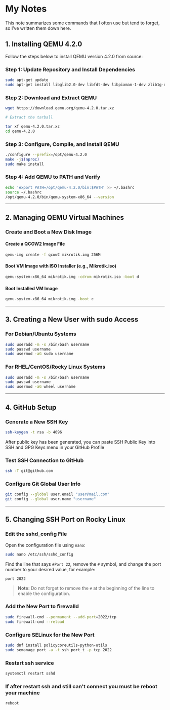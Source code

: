 # My Notes

This note summarizes some commands that I often use but tend to forget, so I’ve written them down here.

## 1. Installing QEMU 4.2.0

Follow the steps below to install QEMU version 4.2.0 from source:

### Step 1: Update Repository and Install Dependencies

```bash
sudo apt-get update
sudo apt-get install libglib2.0-dev libfdt-dev libpixman-1-dev zlib1g-dev ninja-build
```

### Step 2: Download and Extract QEMU

```bash
wget https://download.qemu.org/qemu-4.2.0.tar.xz

# Extract the tarball

tar xf qemu-4.2.0.tar.xz
cd qemu-4.2.0
```

### Step 3: Configure, Compile, and Install QEMU

```bash
./configure --prefix=/opt/qemu-4.2.0
make -j$(nproc)
sudo make install
```

### Step 4: Add QEMU to PATH and Verify

```bash
echo 'export PATH=/opt/qemu-4.2.0/bin:$PATH' >> ~/.bashrc
source ~/.bashrc
/opt/qemu-4.2.0/bin/qemu-system-x86_64 --version
```

---

## 2. Managing QEMU Virtual Machines

### Create and Boot a New Disk Image

#### Create a QCOW2 Image File

```bash
qemu-img create -f qcow2 mikrotik.img 256M
```

#### Boot VM Image with ISO Installer (e.g., Mikrotik.iso)

```bash
qemu-system-x86_64 mikrotik.img -cdrom mikrotik.iso -boot d
```

#### Boot Installed VM Image

```bash
qemu-system-x86_64 mikrotik.img -boot c
```

---

## 3. Creating a New User with sudo Access

### For Debian/Ubuntu Systems

```bash
sudo useradd -m -s /bin/bash username
sudo passwd username
sudo usermod -aG sudo username
```

### For RHEL/CentOS/Rocky Linux Systems

```bash
sudo useradd -m -s /bin/bash username
sudo passwd username
sudo usermod -aG wheel username
```

---

## 4. GitHub Setup

### Generate a New SSH Key

```bash
ssh-keygen -t rsa -b 4096
```
After public key has been generated, you can paste SSH Public Key into SSH and GPG Keys menu in your GitHub Profile

### Test SSH Connection to GitHub

```bash
ssh -T git@github.com
```

### Configure Git Global User Info

```bash
git config --global user.email "user@mail.com"
git config --global user.name "username"
```

---

## 5. Changing SSH Port on Rocky Linux

### Edit the sshd\_config File

Open the configuration file using `nano`:

```bash
sudo nano /etc/ssh/sshd_config
```

Find the line that says `#Port 22`, remove the `#` symbol, and change the port number to your desired value, for example:

```
port 2022
```

> **Note:** Do not forget to remove the `#` at the beginning of the line to enable the configuration.

### Add the New Port to firewalld

```bash
sudo firewall-cmd --permanent --add-port=2022/tcp
sudo firewall-cmd --reload
```

### Configure SELinux for the New Port

```bash
sudo dnf install policycoreutils-python-utils
sudo semanage port -a -t ssh_port_t -p tcp 2022
```

### Restart ssh service

```bash
systemctl restart sshd
```

### If after restart ssh and still can't connect you must be reboot your machine

```bash
reboot
```
